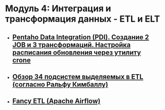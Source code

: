 # Модуль 4: Интеграция и трансформация данных - ETL и ELT


- ## [Pentaho Data Integration (PDI). Создание 2 JOB и 3 трансформаций. Настройка расписания обновления через утилиту crone](https://github.com/ReIZzz/DE-101/blob/main/Module_4/4.4_introduction_pentaho/Readme.md)

- ## [Обзор 34 подсистем выделяемых в ETL (cогласно Ральфу Кимбаллу)](https://github.com/ReIZzz/DE-101/blob/main/Module_4/4.5_ETL_subsystem/readme.md)

- ## [Fancy ETL (Apache Airflow)](https://github.com/ReIZzz/DE-101/blob/main/Module_4/4.7_Fancy_ETL/Readme.md)
